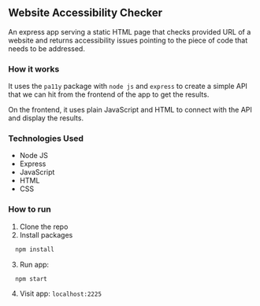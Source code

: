## Website Accessibility Checker

An express app serving a static HTML page that checks provided URL of a website and returns accessibility issues pointing to the piece of code that needs to be addressed. 

### How it works

It uses the `pa11y` package with `node js` and `express` to create a simple API that we can hit from the frontend of the app to get the results.


On the frontend, it uses plain JavaScript and HTML to connect with the API and display the results.

### Technologies Used

- Node JS
- Express
- JavaScript
- HTML
- CSS

### How to run

1. Clone the repo
2. Install packages
```javascript
  npm install
```
3. Run app:
```javascript
  npm start
```
4. Visit app:
`localhost:2225`
